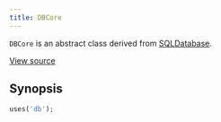 ```yaml
---
title: DBCore
---
```


`DBCore` is an abstract class derived from <a href="SQLDatabase">SQLDatabase</a>.

<a href="http://github.com/nexgenta/eregansu/blob/master/lib/db.php">View source</a>

## Synopsis

```php
uses('db');
```

